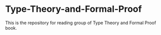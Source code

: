 # Type-Theory-and-Formal-Proof
This is the repository for reading group of Type Theory and Formal Proof book.
